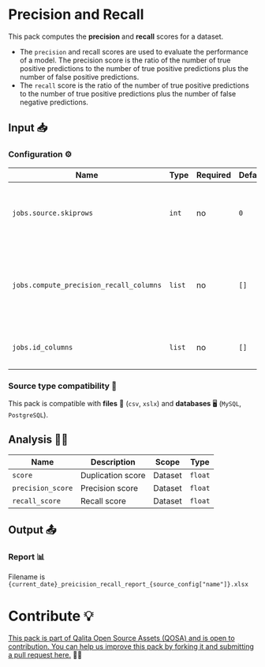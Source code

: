 # Precision and Recall

This pack computes the **precision** and **recall** scores for a dataset.

* The ``precision`` and recall scores are used to evaluate the performance of a model. The precision score is the ratio of the number of true positive predictions to the number of true positive predictions plus the number of false positive predictions.
* The ``recall`` score is the ratio of the number of true positive predictions to the number of true positive predictions plus the number of false negative predictions.

## Input 📥

### Configuration ⚙️

| Name                                    | Type   | Required | Default | Description                                                    |
| --------------------------------------- | ------ | -------- | ------- | -------------------------------------------------------------- |
| `jobs.source.skiprows`                  | `int`  | no       | `0`     | The number of rows to skip at the beginning of the file.       |
| `jobs.compute_precision_recall_columns` | `list` | no       | `[]`    | The list of columns to compute the PRECISION and RECALL score. |
| `jobs.id_columns`                       | `list` | no       | `[]`    | The list of columns to use as identifier.                      |

### Source type compatibility 🧩

This pack is compatible with **files** 📁 (``csv``, ``xslx``) and **databases** 🖥️ (``MySQL``, ``PostgreSQL``).

## Analysis 🕵️‍♂️

| Name              | Description          | Scope   | Type    |
| ----------------- | -------------------- | ------- | ------- |
| `score`           | Duplication score    | Dataset | `float` |
| `precision_score` | Precision score      | Dataset | `float` |
| `recall_score`    | Recall score         | Dataset | `float` |

## Output 📤

### Report 📊

Filename is `{current_date}_preicision_recall_report_{source_config["name"]}.xlsx`

# Contribute 💡

[This pack is part of Qalita Open Source Assets (QOSA) and is open to contribution. You can help us improve this pack by forking it and submitting a pull request here.](https://github.com/qalita-io/packs) 👥🚀
